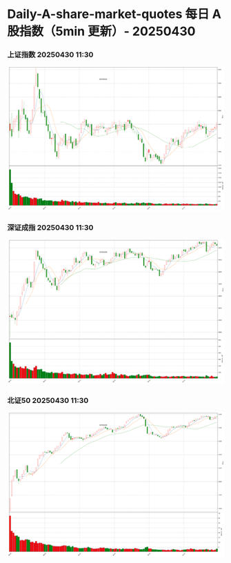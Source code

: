 
# Daily-A-share-market-quotes 每日 A 股指数（5min 更新）- 20250430

### 上证指数 20250430 11:30
![](./fig/2025/4/20250430-sh000001.png)

### 深证成指 20250430 11:30
![](./fig/2025/4/20250430-sz399001.png)

### 北证50 20250430 11:30
![](./fig/2025/4/20250430-bj899050.png)
